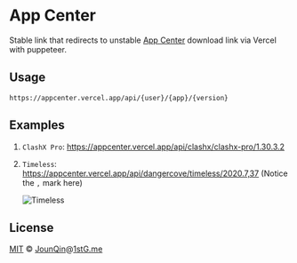 # App Center

Stable link that redirects to unstable [App Center][] download link via Vercel with puppeteer.

## Usage

`https://appcenter.vercel.app/api/{user}/{app}/{version}`

## Examples

1. `ClashX Pro`: https://appcenter.vercel.app/api/clashx/clashx-pro/1.30.3.2

2. `Timeless`: https://appcenter.vercel.app/api/dangercove/timeless/2020.7,37 (Notice the `,` mark here)

   ![Timeless](https://user-images.githubusercontent.com/8336744/98822766-30e03500-246c-11eb-8cab-f7c31d196f5a.png)

## License

[MIT][] © [JounQin][]@[1stG.me][]

[1stg.me]: https://www.1stg.me
[app center]: https://appcenter.ms
[jounqin]: https://GitHub.com/JounQin
[mit]: http://opensource.org/licenses/MIT
